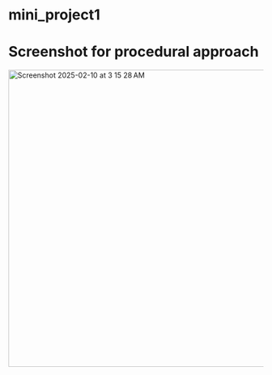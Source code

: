 # mini_project1
# Screenshot for procedural approach

<img width="588" alt="Screenshot 2025-02-10 at 3 15 28 AM" src="https://github.com/user-attachments/assets/2c499b02-38c2-43a4-a4aa-a5659c3bf287" />


